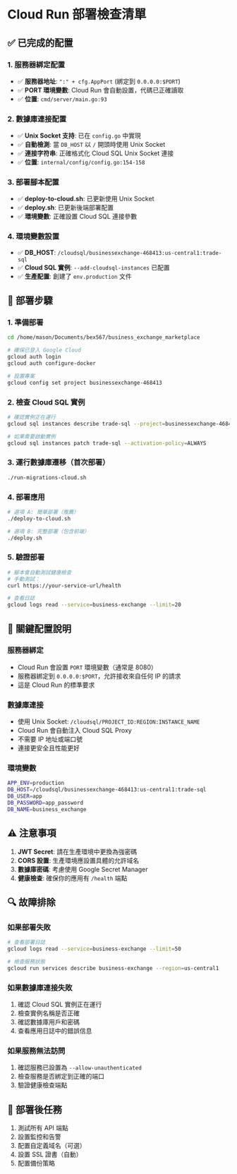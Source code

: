 # Cloud Run 部署檢查清單

## ✅ 已完成的配置

### 1. 服務器綁定配置
- ✅ **服務器地址**: `":" + cfg.AppPort` (綁定到 `0.0.0.0:$PORT`)
- ✅ **PORT 環境變數**: Cloud Run 會自動設置，代碼已正確讀取
- ✅ **位置**: `cmd/server/main.go:93`

### 2. 數據庫連接配置
- ✅ **Unix Socket 支持**: 已在 `config.go` 中實現
- ✅ **自動檢測**: 當 `DB_HOST` 以 `/` 開頭時使用 Unix Socket
- ✅ **連接字符串**: 正確格式化 Cloud SQL Unix Socket 連接
- ✅ **位置**: `internal/config/config.go:154-158`

### 3. 部署腳本配置
- ✅ **deploy-to-cloud.sh**: 已更新使用 Unix Socket
- ✅ **deploy.sh**: 已更新後端部署配置
- ✅ **環境變數**: 正確設置 Cloud SQL 連接參數

### 4. 環境變數設置
- ✅ **DB_HOST**: `/cloudsql/businessexchange-468413:us-central1:trade-sql`
- ✅ **Cloud SQL 實例**: `--add-cloudsql-instances` 已配置
- ✅ **生產配置**: 創建了 `env.production` 文件

## 🚀 部署步驟

### 1. 準備部署
```bash
cd /home/mason/Documents/bex567/business_exchange_marketplace

# 確保已登入 Google Cloud
gcloud auth login
gcloud auth configure-docker

# 設置專案
gcloud config set project businessexchange-468413
```

### 2. 檢查 Cloud SQL 實例
```bash
# 確認實例正在運行
gcloud sql instances describe trade-sql --project=businessexchange-468413

# 如果需要啟動實例
gcloud sql instances patch trade-sql --activation-policy=ALWAYS
```

### 3. 運行數據庫遷移（首次部署）
```bash
./run-migrations-cloud.sh
```

### 4. 部署應用
```bash
# 選項 A: 簡單部署（推薦）
./deploy-to-cloud.sh

# 選項 B: 完整部署（包含前端）
./deploy.sh
```

### 5. 驗證部署
```bash
# 腳本會自動測試健康檢查
# 手動測試：
curl https://your-service-url/health

# 查看日誌
gcloud logs read --service=business-exchange --limit=20
```

## 🔧 關鍵配置說明

### 服務器綁定
- Cloud Run 會設置 `PORT` 環境變數（通常是 8080）
- 服務器綁定到 `0.0.0.0:$PORT`，允許接收來自任何 IP 的請求
- 這是 Cloud Run 的標準要求

### 數據庫連接
- 使用 Unix Socket: `/cloudsql/PROJECT_ID:REGION:INSTANCE_NAME`
- Cloud Run 會自動注入 Cloud SQL Proxy
- 不需要 IP 地址或端口號
- 連接更安全且性能更好

### 環境變數
```bash
APP_ENV=production
DB_HOST=/cloudsql/businessexchange-468413:us-central1:trade-sql
DB_USER=app
DB_PASSWORD=app_password
DB_NAME=business_exchange
```

## ⚠️  注意事項

1. **JWT Secret**: 請在生產環境中更換為強密碼
2. **CORS 設置**: 生產環境應設置具體的允許域名
3. **數據庫密碼**: 考慮使用 Google Secret Manager
4. **健康檢查**: 確保你的應用有 `/health` 端點

## 🔍 故障排除

### 如果部署失敗
```bash
# 查看部署日誌
gcloud logs read --service=business-exchange --limit=50

# 檢查服務狀態
gcloud run services describe business-exchange --region=us-central1
```

### 如果數據庫連接失敗
1. 確認 Cloud SQL 實例正在運行
2. 檢查實例名稱是否正確
3. 確認數據庫用戶和密碼
4. 查看應用日誌中的錯誤信息

### 如果服務無法訪問
1. 確認服務已設置為 `--allow-unauthenticated`
2. 檢查服務是否綁定到正確的端口
3. 驗證健康檢查端點

## 📝 部署後任務

1. 測試所有 API 端點
2. 設置監控和告警
3. 配置自定義域名（可選）
4. 設置 SSL 證書（自動）
5. 配置備份策略
